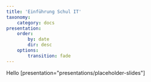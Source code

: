 ```yaml
---
title: 'Einführung Schul IT'
taxonomy:
    category: docs
presentation:
    order:
        by: date
        dir: desc
    options:
        transition: fade
---
```


Hello
[presentation="presentations/placeholder-slides"]